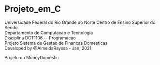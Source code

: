 # Projeto_em_C
  Universidade Federal do Rio Grande do Norte 
    Centro de Ensino Superior do Serido                    
  Departamento de Computacao e Tecnologia                  
      Disciplina DCT1106 -- Programacao                   
 Projeto Sistema de Gestao de Financas Domesticas       
    Developed by  @AlmeidaRayssa - Jan, 2021 
    
  Projeto do MoneyDomestic
